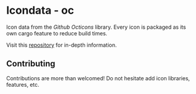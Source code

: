 # Icondata - oc

Icon data from the *Github Octicons* library. Every icon is packaged as its own cargo feature to reduce build times.

Visit this [repository](https://github.com/Carlosted/icondata) for in-depth information.

## Contributing

Contributions are more than welcomed!
Do not hesitate add icon libraries, features, etc.